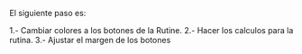 El siguiente paso es:

1.- Cambiar colores a los botones de la Rutine.
2.- Hacer los calculos para la rutina.
3.- Ajustar el margen de los botones
